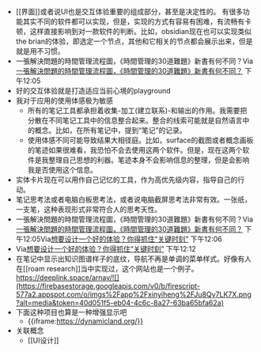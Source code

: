 - [[界面]]或者说UI也是交互体验重要的组成部分，甚至是决定性的。 有很多功能其实不同的软件都可以实现，但是，实现的方式有容易有困难，有流畅有卡顿，这样直接影响到对一款软件的判断。比如，obsidian现在也可以实现类似the brian的体验，即选定一个节点，其他和它相关的节点都会展示出来，但是就是用不习惯。
- 一張解決問題的時間管理流程圖，《時間管理的30道難題》新書有何不同？Via[一張解決問題的時間管理流程圖，《時間管理的30道難題》新書有何不同？](https://www.playpcesor.com/2020/05/2020-new-book.html) 下午12:05
- 好的交互体验就是打造适应当前心境的playground
- 我对于应用的使用体感极为敏感
    - 所有的笔记工具都承担着收集-加工(建立联系)-和输出的作用。我需要把分散在不同笔记工具中的信息整合起来。整合的线索可能就是自然语言中的概念。比如，在所有笔记中，提到“笔记”的记录。
    - 使用体感不同可能导致结果大相径庭。比如，surface的截图或者概念画板的笔迹如果很难看，我恐怕不会去使用这两个软件。但是，现在这两个软件是我整理自己思想的利器。笔迹本身不会影响信息的整理，但是会影响我是否使用这个信息。
- 实体卡片现在可以用作自己记忆的工具，作为高优先级内容，指导自己的行动。
- 笔记思考法或者电脑白板思考法，或者说电脑截屏思考法非常有效。一张纸，一支笔，这种表现形式非常符合人的思考天性。
- 一張解決問題的時間管理流程圖，《時間管理的30道難題》新書有何不同？Via[一張解決問題的時間管理流程圖，《時間管理的30道難題》新書有何不同？](https://www.playpcesor.com/2020/05/2020-new-book.html) 下午12:05Via[想要设计一个好的体验？你得抓住“关键时刻”](https://mp.weixin.qq.com/s?__biz=MjM5NjAxOTU4MA==&mid=3009257648&idx=1&sn=ec712c57b41a83ffdfd39e6c40decb4c&chksm=9046aca3a73125b55c9a79587dc1f7f523208cb1bd093b9234bb742a2f2cc48286e358aafe25) 下午12:06
- Via[想要设计一个好的体验？你得抓住“关键时刻”](https://mp.weixin.qq.com/s?__biz=MjM5NjAxOTU4MA==&mid=3009257648&idx=1&sn=ec712c57b41a83ffdfd39e6c40decb4c&chksm=9046aca3a73125b55c9a79587dc1f7f523208cb1bd093b9234bb742a2f2cc48286e358aafe25) 下午12:12
- 在笔记中显示出知识图谱样子的底纹，导航不再是单调的菜单样式。好像有人在[[roam research]]当中实现过，这个网站也是一个例子。https://deeplink.space/arnav/![](https://firebasestorage.googleapis.com/v0/b/firescript-577a2.appspot.com/o/imgs%2Fapp%2Fxinyiheng%2FJu8Qy7LK7X.png?alt=media&token=40d051f5-eb04-4c6c-8a27-63ba65bfa62a)
- 下面这种项目也算是一种增强显示吧
    - {{iframe:https://dynamicland.org/}}
- 关联概念
    - [[UI设计]]
